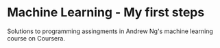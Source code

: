 # Machine Learning - My first steps

Solutions to programming assingments in Andrew Ng's machine learning course on Coursera.
